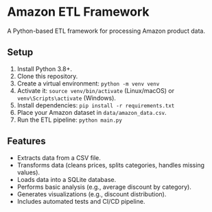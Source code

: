 # Amazon ETL Framework
A Python-based ETL framework for processing Amazon product data.

## Setup
1. Install Python 3.8+.
2. Clone this repository.
3. Create a virtual environment: `python -m venv venv`
4. Activate it: `source venv/bin/activate` (Linux/macOS) or `venv\Scripts\activate` (Windows).
5. Install dependencies: `pip install -r requirements.txt`
6. Place your Amazon dataset in `data/amazon_data.csv`.
7. Run the ETL pipeline: `python main.py`

## Features
- Extracts data from a CSV file.
- Transforms data (cleans prices, splits categories, handles missing values).
- Loads data into a SQLite database.
- Performs basic analysis (e.g., average discount by category).
- Generates visualizations (e.g., discount distribution).
- Includes automated tests and CI/CD pipeline.